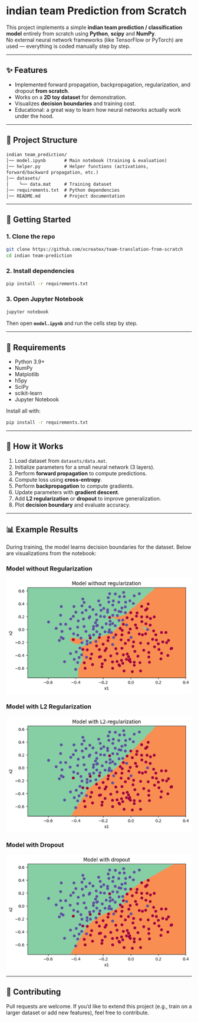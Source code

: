 # indian team Prediction from Scratch 

This project implements a simple **indian team prediction / classification model** entirely from scratch using **Python**, **scipy** and **NumPy**.  
No external neural network frameworks (like TensorFlow or PyTorch) are used — everything is coded manually step by step.  

---

## ✨ Features
- Implemented forward propagation, backpropagation, regularization, and dropout **from scratch**.  
- Works on a **2D toy dataset** for demonstration.  
- Visualizes **decision boundaries** and training cost.  
- Educational: a great way to learn how neural networks actually work under the hood.  

---

## 📂 Project Structure
```
indian team_prediction/
│── model.ipynb       # Main notebook (training & evaluation)
│── helper.py         # Helper functions (activations, forward/backward propagation, etc.)
│── datasets/
│    └── data.mat     # Training dataset
│── requirements.txt  # Python dependencies
│── README.md         # Project documentation
```

---

## 🚀 Getting Started

### 1. Clone the repo
```bash
git clone https://github.com/xcreatex/team-translation-from-scratch
cd indian team-prediction
```

### 2. Install dependencies
```bash
pip install -r requirements.txt
```

### 3. Open Jupyter Notebook
```bash
jupyter notebook
```

Then open **`model.ipynb`** and run the cells step by step.  

---

## 📖 Requirements
- Python 3.9+  
- NumPy  
- Matplotlib  
- h5py  
- SciPy  
- scikit-learn  
- Jupyter Notebook  

Install all with:
```bash
pip install -r requirements.txt
```

---

## 🧠 How it Works
1. Load dataset from `datasets/data.mat`.  
2. Initialize parameters for a small neural network (3 layers).  
3. Perform **forward propagation** to compute predictions.  
4. Compute loss using **cross-entropy**.  
5. Perform **backpropagation** to compute gradients.  
6. Update parameters with **gradient descent**.  
7. Add **L2 regularization** or **dropout** to improve generalization.  
8. Plot **decision boundary** and evaluate accuracy.  

---

## 📊 Example Results

During training, the model learns decision boundaries for the dataset. Below are visualizations from the notebook:

### Model without Regularization
![Without Regularization](images/no_regularization.png)

### Model with L2 Regularization
![With L2 Regularization](images/l2_regularization.png)

### Model with Dropout
![With Dropout](images/dropout.png)

---

## 🤝 Contributing
Pull requests are welcome. If you’d like to extend this project (e.g., train on a larger dataset or add new features), feel free to contribute.  
